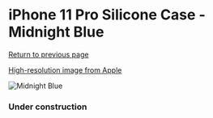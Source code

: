 # iPhone 11 Pro Silicone Case - Midnight Blue

[Return to previous page](/iphone_11)

[High-resolution image from Apple](https://store.storeimages.cdn-apple.com/8756/as-images.apple.com/is/MWYJ2?wid=4500&hei=4500&fmt=png)

<div style="width: 384px"><img src="/everysource/MWYJ2.png" alt="Midnight Blue"></div>

### Under construction
